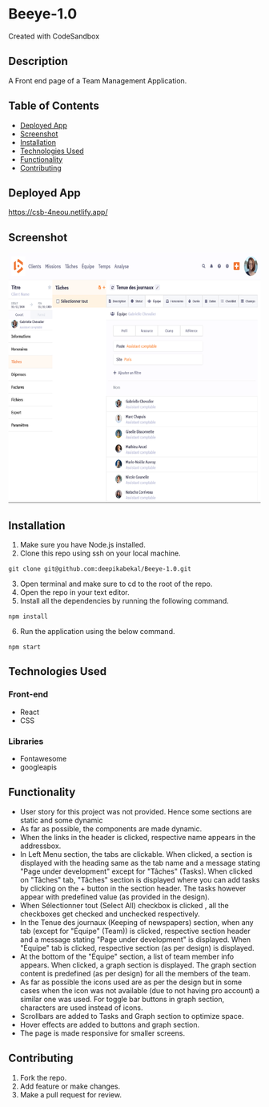 # Beeye-1.0
Created with CodeSandbox

## Description
A Front end page of a Team Management Application.

## Table of Contents
* [Deployed App](#deployedapp)
* [Screenshot](#screenshot)
* [Installation](#installation)
* [Technologies Used](#technologiesused)
* [Functionality](#functionality)
* [Contributing](#contributing)

## Deployed App
https://csb-4neou.netlify.app/

## Screenshot
<img src="public/assets/images/screenshot.png" width=650 height = 500>

## Installation
1. Make sure you have Node.js installed.
2. Clone this repo using ssh on your local machine.
```
git clone git@github.com:deepikabekal/Beeye-1.0.git
```
3. Open terminal and make sure to cd to the root of the repo.
4. Open the repo in your text editor.
5. Install all the dependencies by running the following command.
```
npm install
```
6. Run the application using the below command.
```
npm start
```

## Technologies Used
### Front-end
* React
* CSS 

### Libraries
* Fontawesome
* googleapis

## Functionality
* User story for this project was not provided. Hence some sections are static and some dynamic
* As far as possible, the components are made dynamic.
* When the links in the header is clicked, respective name appears in the addressbox.
* In Left Menu section, the tabs are clickable. When clicked, a section is displayed with the heading same as the tab name and a message stating "Page under development" except for "Tâches" (Tasks). When clicked on "Tâches" tab, "Tâches" section is displayed where you can add tasks by clicking on the + button in the section header. The tasks however appear with predefined value (as provided in the design).
* When Sélectionner tout (Select All) checkbox is clicked , all the checkboxes get checked and unchecked respectively.
* In the Tenue des journaux (Keeping of newspapers) section, when any tab (except for "Équipe" (Team)) is clicked, respective section header and a message stating "Page under development" is displayed. When "Équipe" tab is clicked, respective section (as per design) is displayed.
* At the bottom of the "Équipe" section, a list of team member info appears. When clicked, a graph section is displayed. The graph section content is predefined (as per design) for all the members of the team. 
* As far as possible the icons used are as per the design but in some cases when the icon was not available (due to not having pro account) a similar one was used. For toggle bar buttons in graph section, characters are used instead of icons.
* Scrollbars are added to Tasks and Graph section to optimize space.
* Hover effects are added to buttons and graph section.
* The page is made responsive for smaller screens.


## Contributing
1. Fork the repo.
2. Add feature or make changes.
3. Make a pull request for review.

